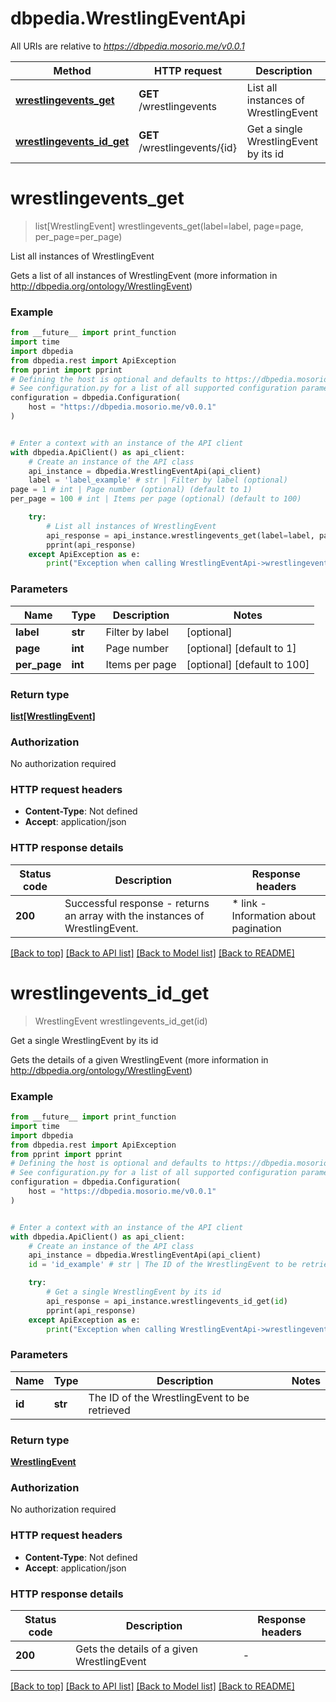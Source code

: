 # dbpedia.WrestlingEventApi

All URIs are relative to *https://dbpedia.mosorio.me/v0.0.1*

Method | HTTP request | Description
------------- | ------------- | -------------
[**wrestlingevents_get**](WrestlingEventApi.md#wrestlingevents_get) | **GET** /wrestlingevents | List all instances of WrestlingEvent
[**wrestlingevents_id_get**](WrestlingEventApi.md#wrestlingevents_id_get) | **GET** /wrestlingevents/{id} | Get a single WrestlingEvent by its id


# **wrestlingevents_get**
> list[WrestlingEvent] wrestlingevents_get(label=label, page=page, per_page=per_page)

List all instances of WrestlingEvent

Gets a list of all instances of WrestlingEvent (more information in http://dbpedia.org/ontology/WrestlingEvent)

### Example

```python
from __future__ import print_function
import time
import dbpedia
from dbpedia.rest import ApiException
from pprint import pprint
# Defining the host is optional and defaults to https://dbpedia.mosorio.me/v0.0.1
# See configuration.py for a list of all supported configuration parameters.
configuration = dbpedia.Configuration(
    host = "https://dbpedia.mosorio.me/v0.0.1"
)


# Enter a context with an instance of the API client
with dbpedia.ApiClient() as api_client:
    # Create an instance of the API class
    api_instance = dbpedia.WrestlingEventApi(api_client)
    label = 'label_example' # str | Filter by label (optional)
page = 1 # int | Page number (optional) (default to 1)
per_page = 100 # int | Items per page (optional) (default to 100)

    try:
        # List all instances of WrestlingEvent
        api_response = api_instance.wrestlingevents_get(label=label, page=page, per_page=per_page)
        pprint(api_response)
    except ApiException as e:
        print("Exception when calling WrestlingEventApi->wrestlingevents_get: %s\n" % e)
```

### Parameters

Name | Type | Description  | Notes
------------- | ------------- | ------------- | -------------
 **label** | **str**| Filter by label | [optional] 
 **page** | **int**| Page number | [optional] [default to 1]
 **per_page** | **int**| Items per page | [optional] [default to 100]

### Return type

[**list[WrestlingEvent]**](WrestlingEvent.md)

### Authorization

No authorization required

### HTTP request headers

 - **Content-Type**: Not defined
 - **Accept**: application/json

### HTTP response details
| Status code | Description | Response headers |
|-------------|-------------|------------------|
**200** | Successful response - returns an array with the instances of WrestlingEvent. |  * link - Information about pagination <br>  |

[[Back to top]](#) [[Back to API list]](../README.md#documentation-for-api-endpoints) [[Back to Model list]](../README.md#documentation-for-models) [[Back to README]](../README.md)

# **wrestlingevents_id_get**
> WrestlingEvent wrestlingevents_id_get(id)

Get a single WrestlingEvent by its id

Gets the details of a given WrestlingEvent (more information in http://dbpedia.org/ontology/WrestlingEvent)

### Example

```python
from __future__ import print_function
import time
import dbpedia
from dbpedia.rest import ApiException
from pprint import pprint
# Defining the host is optional and defaults to https://dbpedia.mosorio.me/v0.0.1
# See configuration.py for a list of all supported configuration parameters.
configuration = dbpedia.Configuration(
    host = "https://dbpedia.mosorio.me/v0.0.1"
)


# Enter a context with an instance of the API client
with dbpedia.ApiClient() as api_client:
    # Create an instance of the API class
    api_instance = dbpedia.WrestlingEventApi(api_client)
    id = 'id_example' # str | The ID of the WrestlingEvent to be retrieved

    try:
        # Get a single WrestlingEvent by its id
        api_response = api_instance.wrestlingevents_id_get(id)
        pprint(api_response)
    except ApiException as e:
        print("Exception when calling WrestlingEventApi->wrestlingevents_id_get: %s\n" % e)
```

### Parameters

Name | Type | Description  | Notes
------------- | ------------- | ------------- | -------------
 **id** | **str**| The ID of the WrestlingEvent to be retrieved | 

### Return type

[**WrestlingEvent**](WrestlingEvent.md)

### Authorization

No authorization required

### HTTP request headers

 - **Content-Type**: Not defined
 - **Accept**: application/json

### HTTP response details
| Status code | Description | Response headers |
|-------------|-------------|------------------|
**200** | Gets the details of a given WrestlingEvent |  -  |

[[Back to top]](#) [[Back to API list]](../README.md#documentation-for-api-endpoints) [[Back to Model list]](../README.md#documentation-for-models) [[Back to README]](../README.md)

